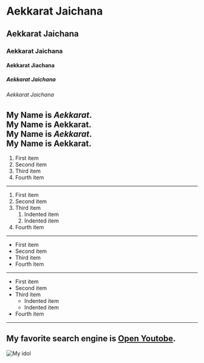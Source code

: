 # Aekkarat Jaichana
## Aekkarat Jaichana
### Aekkarat Jaichana
#### Aekkarat Jiachana
##### Aekkarat Jaichana
###### Aekkarat Jaichana
My Name is *Aekkarat*. <br>
My Name is **Aekkarat**. <br>
My Name is ***Aekkarat***. <br>
My Name is **Aekkarat**. <br>
---
1. First item
2. Second item
3. Third item
4. Fourth item
---
1. First item
2. Second item
3. Third item
    1. Indented item
    2. Indented item
4. Fourth item
---
- First item
- Second item
- Third item
- Fourth item
---
- First item
- Second item
- Third item
    - Indented item
    - Indented item
- Fourth item
---
My favorite search engine is [Open Youtobe](https://www.youtube.com/).
---
![My idol](https://www.google.com/url?sa=i&url=https%3A%2F%2Fkongruksiam.medium.com%2F&psig=AOvVaw2kt_KDumq2nzT_ux8yN41D&ust=1700796181816000&source=images&cd=vfe&opi=89978449&ved=0CBEQjRxqFwoTCMCA9NWV2YIDFQAAAAAdAAAAABAE)